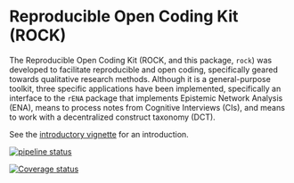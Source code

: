 # Reproducible Open Coding Kit (ROCK)

The Reproducible Open Coding Kit (ROCK, and this package, `rock`)
was developed to facilitate reproducible and open coding, specifically
geared towards qualitative research methods. Although it is a
general-purpose toolkit, three specific applications have been
implemented, specifically an interface to the `rENA` package that
implements Epistemic Network Analysis (ENA), means to process notes
from Cognitive Interviews (CIs), and means to work with a decentralized
construct taxonomy (DCT).

See the [introductory vignette](articles/introduction_to_rock.html) for an introduction.

<!-- [![Travis build status](https://travis-ci.org/Matherion/rock.svg?branch=master)](https://travis-ci.org/Matherion/rock) -->

[![pipeline status](https://gitlab.com/r-packages/rock/badges/master/pipeline.svg)](https://gitlab.com/r-packages/rock/commits/master)
 
[![Coverage status](https://codecov.io/gh/Matherion/rock/branch/master/graph/badge.svg)](https://codecov.io/github/Matherion/rock?branch=master) 

